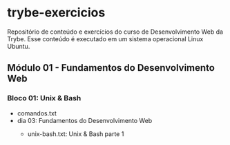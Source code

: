 # trybe-exercicios
Repositório de conteúdo e exercícios do curso de Desenvolvimento Web da Trybe.
Esse conteúdo é executado em um sistema operacional Linux Ubuntu.

## Módulo 01 - Fundamentos do Desenvolvimento Web
### Bloco 01: Unix & Bash
<ul>
    <li>comandos.txt</li>
    <li>dia 03: Fundamentos do Desenvolvimento Web</li>
    <ul>
        <li>unix-bash.txt: Unix & Bash parte 1</li>
    </ul>
</ul>